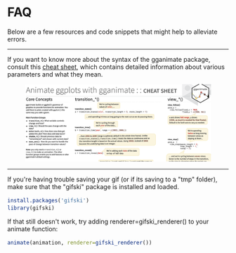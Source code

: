 # FAQ

Below are a few resources and code snippets that might help to alleviate errors.

***

If you want to know more about the syntax of the gganimate package, consult this [cheat sheet](https://rstudio.github.io/cheatsheets/gganimate.pdf), which contains detailed information about various parameters and what they mean.

<figure><img src=".gitbook/assets/image.png" alt="" width="563"><figcaption></figcaption></figure>

***

If you're having trouble saving your gif (or if its saving to a "tmp" folder), make sure that the "gifski" package is installed and loaded.

```r
install.packages('gifski')
library(gifski)
```

If that still doesn't work, try adding renderer=gifski\_renderer() to your animate function:

```r
animate(animation, renderer=gifski_renderer())
```
